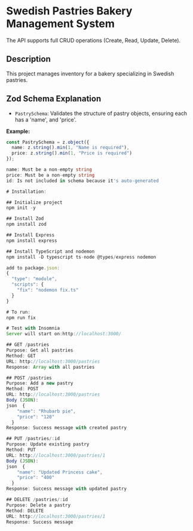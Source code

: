 # Swedish Pastries Bakery Management System 
 The API supports full CRUD operations (Create, Read, Update, Delete).
## Description 
This project manages inventory for a bakery specializing in Swedish pastries. 

 ## Zod Schema Explanation 
- `PastrySchema`: Validates the structure of pastry objects, ensuring each has a 'name', and 'price'. 

**Example:**
```typescript
const PastrySchema = z.object({
  name: z.string().min(1, "Name is required"),
  price: z.string().min(1, "Price is required")
});

name: Must be a non-empty string 
price: Must be a non-empty string 
id: Is not included in schema because it's auto-generated

# Installation:

## Initialize project
npm init -y

## Install Zod
npm install zod

## Install Express 
npm install express

## Install TypeScript and nodemon
npm install -D typescript ts-node @types/express nodemon

add to package.json:
{
  "type": "module",
  "scripts": {
    "fix": "nodemon fix.ts"
  }
}

# To run: 
npm run fix

# Test with Insomnia
Server will start on:http://localhost:3000/

## GET /pastries
Purpose: Get all pastries
Method: GET
URL: http://localhost:3000/pastries
Response: Array with all pastries

## POST /pastries
Purpose: Add a new pastry
Method: POST
URL: http://localhost:3000/pastries
Body (JSON):
json  {
    "name": "Rhubarb pie",
    "price": "120"
  }
Response: Success message with created pastry

## PUT /pastries/:id
Purpose: Update existing pastry
Method: PUT
URL: http://localhost:3000/pastries/1
Body (JSON):
json  {
    "name": "Updated Princess cake",
    "price": "400"
  }
Response: Success message with updated pastry

## DELETE /pastries/:id
Purpose: Delete a pastry
Method: DELETE
URL: http://localhost:3000/pastries/1
Response: Success message